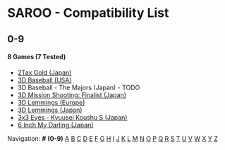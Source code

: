 # SAROO - Compatibility List

## 0-9

#### 8 Games (7 Tested)

- [2Tax Gold (Japan)](../../Regions/Japan/T-4305G/01/README.md)
- [3D Baseball (USA)](../../Regions/USA/T-15906H/01/README.md)
- 3D Baseball - The Majors (Japan) - TODO
- [3D Mission Shooting: Finalist (Japan)](../../Regions/Japan/T-18511G/01/README.md)
- [3D Lemmings (Europe)](../../Regions/Europe/T-11304H/01/README.md)
- [3D Lemmings (Japan)](../../Regions/Japan/T-15013G/01/README.md)
- [3x3 Eyes - Kyuusei Koushu S (Japan)](../../Regions/Japan/T-21301G/01/README.md)
- [6 Inch My Darling (Japan)](../../Regions/Japan/T-19721G/01/README.md)

Navigation:
**# (0-9)** [A](./A.md) [B](./B.md) [C](./C.md) [D](./D.md) [E](./E.md) [F](./F.md) [G](./G.md) [H](./H.md) [I](./I.md) [J](./J.md) [K](./K.md) [L](./L.md) [M](./M.md) [N](./N.md) [O](./O.md) [P](./P.md) [Q](./Q.md) [R](./R.md) [S](./S.md) [T](./T.md) [U](./U.md) [V](./V.md) [W](./W.md) [X](./X.md) [Y](./Y.md) [Z](./Z.md)
